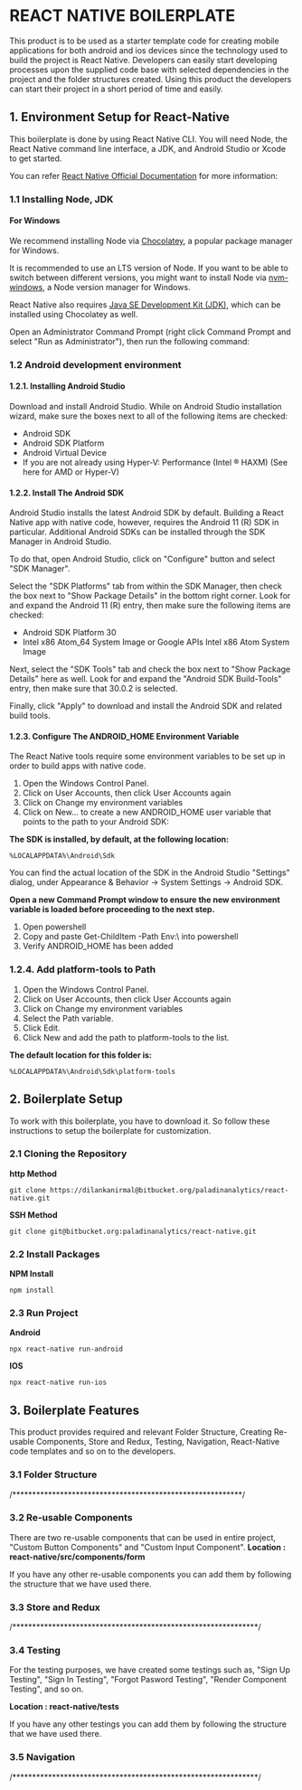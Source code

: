 # REACT NATIVE BOILERPLATE

This product is to be used as a starter template code for creating mobile applications for both android and ios devices since the technology used to build the project is React Native. Developers can easily start developing processes upon the supplied code base with selected dependencies in the project and the folder structures created. Using this product the developers can start their project in a short period of time and easily.

## 1. Environment Setup for React-Native

 This boilerplate is done by using React Native CLI. You will need Node, the React Native command line interface, a JDK, and Android Studio or Xcode to get started.
 
 You can refer [React Native Official Documentation](https://reactnative.dev/docs/environment-setup) for more information: 

### 1.1 Installing Node, JDK

#### For Windows

We recommend installing Node via [Chocolatey](https://chocolatey.org/), a popular package manager for Windows.

It is recommended to use an LTS version of Node. If you want to be able to switch between different versions, you might want to install Node via [nvm-windows](https://github.com/coreybutler/nvm-windows), a Node version manager for Windows.

React Native also requires [Java SE Development Kit (JDK)](https://openjdk.java.net/projects/jdk/11/), which can be installed using Chocolatey as well.

Open an Administrator Command Prompt (right click Command Prompt and select "Run as Administrator"), then run the following command:

### 1.2 Android development environment

#### 1.2.1. Installing Android Studio

Download and install Android Studio. While on Android Studio installation wizard, make sure the boxes next to all of the following items are checked:
 * Android SDK
 * Android SDK Platform
 * Android Virtual Device
 * If you are not already using Hyper-V: Performance (Intel ® HAXM) (See here for AMD or Hyper-V)

#### 1.2.2. Install The Android SDK

Android Studio installs the latest Android SDK by default. Building a React Native app with native code, however, requires the Android 11 (R) SDK in particular. Additional Android SDKs can be installed through the SDK Manager in Android Studio.

To do that, open Android Studio, click on "Configure" button and select "SDK Manager".

Select the "SDK Platforms" tab from within the SDK Manager, then check the box next to "Show Package Details" in the bottom right corner. Look for and expand the Android 11 (R) entry, then make sure the following items are checked:

 * Android SDK Platform 30
 * Intel x86 Atom_64 System Image or Google APIs Intel x86 Atom System Image

Next, select the "SDK Tools" tab and check the box next to "Show Package Details" here as well. Look for and expand the "Android SDK Build-Tools" entry, then make sure that 30.0.2 is selected.

Finally, click "Apply" to download and install the Android SDK and related build tools.

#### 1.2.3. Configure The ANDROID_HOME Environment Variable

The React Native tools require some environment variables to be set up in order to build apps with native code.

 1. Open the Windows Control Panel.
 2. Click on User Accounts, then click User Accounts again
 3. Click on Change my environment variables
 4. Click on New... to create a new ANDROID_HOME user variable that points to the path to your Android SDK:

**The SDK is installed, by default, at the following location:**

    %LOCALAPPDATA%\Android\Sdk

You can find the actual location of the SDK in the Android Studio "Settings" dialog, under Appearance & Behavior → System Settings → Android SDK.

**Open a new Command Prompt window to ensure the new environment variable is loaded before proceeding to the next step.**

 1. Open powershell
 2. Copy and paste Get-ChildItem -Path Env:\ into powershell
 3. Verify ANDROID_HOME has been added

### 1.2.4. Add platform-tools to Path

 1. Open the Windows Control Panel.
 2. Click on User Accounts, then click User Accounts again
 3. Click on Change my environment variables
 4. Select the Path variable.
 5. Click Edit.
 6. Click New and add the path to platform-tools to the list.

**The default location for this folder is:**

    %LOCALAPPDATA%\Android\Sdk\platform-tools

## 2. Boilerplate Setup

To work with this boilerplate, you have to download it. So follow these instructions to setup the boilerplate for customization.

### 2.1 Cloning the Repository

   **http Method**
   
    git clone https://dilankanirmal@bitbucket.org/paladinanalytics/react-native.git
    
   **SSH Method**
   
    git clone git@bitbucket.org:paladinanalytics/react-native.git
    
### 2.2 Install Packages

   **NPM Install**
   
    npm install
    
### 2.3 Run Project

   **Android**
   
    npx react-native run-android
   
   **IOS**
   
    npx react-native run-ios

## 3. Boilerplate Features

This product provides required and relevant Folder Structure, Creating Re-usable Components, Store and Redux, Testing, Navigation, React-Native code templates and so on to the developers.

### 3.1 Folder Structure

/**********************************************************/

### 3.2 Re-usable Components

There are two re-usable components that can be used in entire project, "Custom Button Components" and "Custom Input Component".
     **Location : react-native/src/components/form**
     
If you have any other re-usable components you can add them by following the structure that we have used there. 

### 3.3 Store and Redux

/**************************************************************/

### 3.4 Testing 

For the testing purposes, we have created some testings such as, "Sign Up Testing", "Sign In Testing", "Forgot Pasword Testing", "Render Component Testing", and so on.
    
   **Location : react-native/__tests__**
   
If you have any other testings you can add them by following the structure that we have used there.

### 3.5 Navigation 

/**************************************************************/
